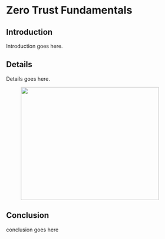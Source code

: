 # Zero Trust Fundamentals
<!-- wp:heading -->
<h2 class="wp-block-heading">Introduction</h2>
<!-- /wp:heading -->

<!-- wp:paragraph -->
<p>Introduction goes here.</p>
<!-- /wp:paragraph -->

<!-- wp:heading -->
<h2 class="wp-block-heading">Details</h2>
<!-- /wp:heading -->

<!-- wp:paragraph -->
<p>Details goes here.</p>
<!-- /wp:paragraph -->

<!-- wp:image {"id":114,"width":374,"height":307,"sizeSlug":"large","linkDestination":"none"} -->
<figure class="wp-block-image size-large is-resized"><img src="https://sabih114253105.files.wordpress.com/2023/01/screenshot_20221122_084803.png?w=590" alt="" class="wp-image-114" width="374" height="307"/></figure>
<!-- /wp:image -->

<!-- wp:heading -->
<h2 class="wp-block-heading">Conclusion</h2>
<!-- /wp:heading -->

<!-- wp:paragraph -->
<p>conclusion goes here</p>
<!-- /wp:paragraph -->
